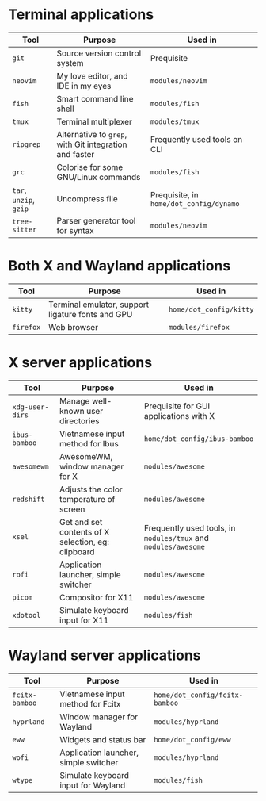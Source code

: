 # Terminal applications
| Tool                   | Purpose                                                | Used in                                 |
|------------------------|--------------------------------------------------------|-----------------------------------------|
| `git`                  | Source version control system                          | Prequisite                              |
| `neovim`               | My love editor, and IDE in my eyes                     | `modules/neovim`                        |
| `fish`                 | Smart command line shell                               | `modules/fish`                          |
| `tmux`                 | Terminal multiplexer                                   | `modules/tmux`                          |
| `ripgrep`              | Alternative to `grep`, with Git integration and faster | Frequently used tools on CLI            |
| `grc`                  | Colorise for some GNU/Linux commands                   | `modules/fish`                          |
| `tar`, `unzip`, `gzip` | Uncompress file                                        | Prequisite, in `home/dot_config/dynamo` |
| `tree-sitter`          | Parser generator tool for syntax                       | `modules/neovim`                        |

# Both X and Wayland applications
| Tool      | Purpose                                           | Used in                 |
|-----------|---------------------------------------------------|-------------------------|
| `kitty`   | Terminal emulator, support ligature fonts and GPU | `home/dot_config/kitty` |
| `firefox` | Web browser                                       | `modules/firefox`       |

# X server applications
| Tool            | Purpose                                            | Used in                                                        |
|-----------------|----------------------------------------------------|----------------------------------------------------------------|
| `xdg-user-dirs` | Manage well-known user directories                 | Prequisite for GUI applications with X                         |
| `ibus-bamboo`   | Vietnamese input method for Ibus                   | `home/dot_config/ibus-bamboo`                                  |
| `awesomewm`     | AwesomeWM, window manager for X                    | `modules/awesome`                                              |
| `redshift`      | Adjusts the color temperature of screen            | `modules/awesome`                                              |
| `xsel`          | Get and set contents of X selection, eg: clipboard | Frequently used tools, in `modules/tmux` and `modules/awesome` |
| `rofi`          | Application launcher, simple switcher              | `modules/awesome`                                              |
| `picom`         | Compositor for X11                                 | `modules/awesome`                                              |
| `xdotool`       | Simulate keyboard input for X11                    | `modules/fish`                                                 |

# Wayland server applications
| Tool           | Purpose                               | Used in                        |
|----------------|---------------------------------------|--------------------------------|
| `fcitx-bamboo` | Vietnamese input method for Fcitx     | `home/dot_config/fcitx-bamboo` |
| `hyprland`     | Window manager for Wayland            | `modules/hyprland`             |
| `eww`          | Widgets and status bar                | `home/dot_config/eww`          |
| `wofi`         | Application launcher, simple switcher | `modules/hyprland`             |
| `wtype`        | Simulate keyboard input for Wayland   | `modules/fish`                 |
